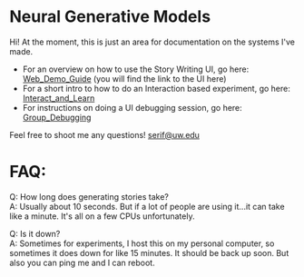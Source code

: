 # Neural Generative Models

Hi! At the moment, this is just an area for documentation on the systems I've made. 

* For an overview on how to use the Story Writing UI, go here: [Web_Demo_Guide](https://github.com/seraphinatarrant/neural-generation/blob/master/Web_Demo_Guide.md) (you will find the link to the UI here)
* For a short intro to how to do an Interaction based experiment, go here: [Interact_and_Learn](https://github.com/seraphinatarrant/neural-generation/blob/master/Interact_and_Learn.md)
* For instructions on doing a UI debugging session, go here: [Group_Debugging](https://github.com/seraphinatarrant/neural-generation/blob/master/Group_Debugging_and_Feedback.md)

Feel free to shoot me any questions! [serif@uw.edu](mailto:serif@uw.edu)

# FAQ:
Q: How long does generating stories take? <br>
A: Usually about 10 seconds. But if a lot of people are using it...it can take like a minute. It's all on a few CPUs unfortunately. 

Q: Is it down? <br>
A: Sometimes for experiments, I host this on my personal computer, so sometimes it does down for like 15 minutes. It should be back up soon. But also you can ping me and I can reboot.
